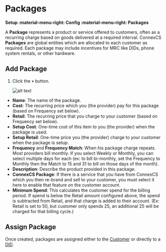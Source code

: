 # Packages
**Setup :material-menu-right: Config :material-menu-right: Packages**

A **Package** represents a product or service offered to customers, often as a recurring charge based on goods delivered at a required interval. ConnexCS **Packages** are global entities which are allocated to each customer as required. Each package may include incentives for MRC like DIDs, phone system rentals, or other hardware. 

## Add Package

1. Click the **`+`** button.

    ![alt text][addpackage]

+ **Name**: The name of the package.
+ **Cost**: The recurring price which you (the provider) pay for this package (based on Frequency set below).
+ **Retail**: The recurring price that you charge to your customer (based on Frequency set below).
+ **Setup Cost**: One-time cost of this item to you (the provider) when the package is used.
+ **Setup Retail**: One-time price you (the provider) charge to your customer when the package is setup.
+ **Frequency** and **Frequency Match**: When his package charge repeats. Most providers bill monthly. If you select Weekly or Monthly, you can select multiple days for each (ex: to bill bi-monthly, set the Frequency to Monthly then the Match to 15 and 31 to bill on those days of the month).
+ **Description**: Describe the product provided in this package.
+ **ConnexCS Package**: If there is a service that you have from ConnexCS which you then re-brand and sell to your customer, you must select it here to enable that feature on the customer account.
+ **Minimum Spend**: This calculates the customer spend for the billing period. If spend is below the Retail amount configured above, the spend is subtracted from Retail, and that charge is added to their account. (Ex: Retail is set to 50, but customer only spends 25, an additional 25 will be charged for that billing cycle.)

## Assign Package
Once created, packages are assigned either to the [Customer](https://docs.connexcs.com/customer/package/) or directly to a [DID](https://docs.connexcs.com/customer/did/#billing).  

[addpackage]: /setup/img/addpackage.png "Add Package"
